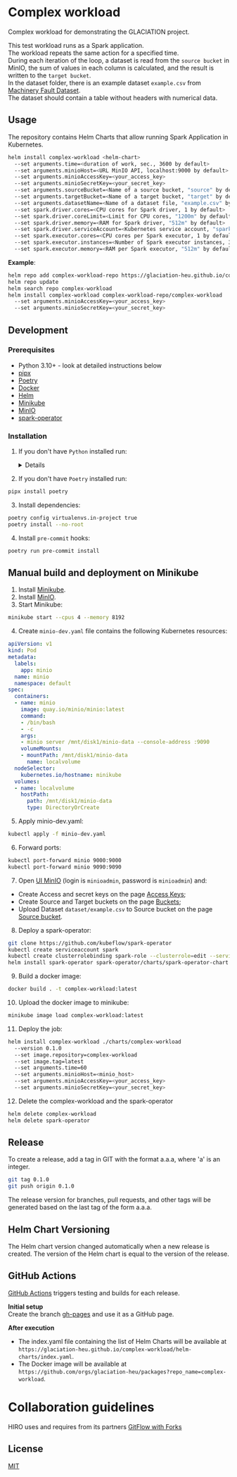 # Complex workload
Complex workload for demonstrating the GLACIATION project. 

This test workload runs as a Spark application.  
The workload repeats the same action for a specified time.  
During each iteration of the loop, a dataset is read from the `source bucket` in MinIO, the sum of values in each column is calculated, and the result is written to the `target bucket`.  
In the dataset folder, there is an example dataset `example.csv` from [Machinery Fault Dataset](https://www.kaggle.com/datasets/uysalserkan/fault-induction-motor-dataset).  
The dataset should contain a table without headers with numerical data.

## Usage
The repository contains Helm Charts that allow running Spark Application in Kubernetes.

```bash
helm install complex-workload <helm-chart>
  --set arguments.time=<duration of work, sec., 3600 by default>
  --set arguments.minioHost=<URL MinIO API, localhost:9000 by default>
  --set arguments.minioAccessKey=<your_access_key>
  --set arguments.minioSecretKey=<your_secret_key>
  --set arguments.sourceBucket=<Name of a source bucket, "source" by default>
  --set arguments.targetBucket=<Name of a target bucket, "target" by default>
  --set arguments.datasetName=<Name of a dataset file, "example.csv" by default>
  --set spark.driver.cores=<CPU cores for Spark driver, 1 by default>
  --set spark.driver.coreLimit=<Limit for CPU cores, "1200m" by default>
  --set spark.driver.memory=<RAM for Spark driver, "512m" by default>
  --set spark.driver.serviceAccount=<Kubernetes service account, "spark-operator" by default>
  --set spark.executor.cores=<CPU cores per Spark executor, 1 by default>
  --set spark.executor.instances=<Number of Spark executor instances, 3 by default>
  --set spark.executor.memory=<RAM per Spark executor, "512m" by default>
```

**Example**:

```bash
helm repo add complex-workload-repo https://glaciation-heu.github.io/complex-workload/helm-charts/
helm repo update
helm search repo complex-workload
helm install complex-workload complex-workload-repo/complex-workload
  --set arguments.minioAccessKey=<your_access_key>
  --set arguments.minioSecretKey=<your_secret_key>
```

## Development
### Prerequisites
  - Python 3.10+ - look at detailed instructions below
  - [pipx](https://pipx.pypa.io/stable/)
  - [Poetry](https://python-poetry.org/docs/)
  - [Docker](https://docs.docker.com/get-docker/)
  - [Helm](https://helm.sh/en/docs/)
  - [Minikube](https://minikube.sigs.k8s.io/docs/start/)
  - [MinIO](https://min.io/docs/minio/kubernetes/upstream/)
  - [spark-operator](https://github.com/kubeflow/spark-operator)

### Installation
1. If you don't have `Python` installed run:
    <details>
    <h4><summary>Install Python 3.12 if it is not available in your package manager</summary></h4>

    These instructions are for Ubuntu 22.04 and may not work for other versions.

    Also, these instructions are about using Poetry with Pyenv-managed (non-system) Python.
    
    ### Step 1: Update and Install Dependencies
    Before we install pyenv, we need to update our package lists for upgrades and new package installations. We also need to install dependencies for pyenv. 

    Open your terminal and type:  
    ```bash
    sudo apt-get update
    sudo apt-get install -y make build-essential libssl-dev zlib1g-dev libbz2-dev \
    libreadline-dev libsqlite3-dev wget curl llvm libncursesw5-dev xz-utils \
    tk-dev libxml2-dev libxmlsec1-dev libffi-dev liblzma-dev
    ```

    ### Step 2: Install Pyenv
    We will clone pyenv from the official GitHub repository and add it to our system path.
    ```bash
    git clone https://github.com/pyenv/pyenv.git ~/.pyenv
    echo 'export PYENV_ROOT="$HOME/.pyenv"' >> ~/.bashrc
    echo 'export PATH="$PYENV_ROOT/bin:$PATH"' >> ~/.bashrc
    echo 'eval "$(pyenv init -)"' >> ~/.bashrc
    exec "$SHELL"
    ```
    For additional information visit official [docs](https://github.com/pyenv/pyenv?tab=readme-ov-file#installation)

    ### Step 3: Install Python 3.12
    Now that pyenv is installed, we can install different Python versions. To install Python 3.12, use the following command:
    ```bash
    pyenv install 3.12
    ```

    ### Step 4: Connect Poetry to it
    Do this in the template dir. Pycharm will automatically connect to it later
    ```bash
    poetry env use ~/.pyenv/versions/3.12.1/bin/python
    ```
    (change the version number accordingly to what is installed)

    Finally, verify that Poetry indeed is connected to the proper version:
    ```bash
    poetry enf info
    ```
    </details>  

2. If you don't have `Poetry` installed run:
```bash
pipx install poetry
```

3. Install dependencies:
```bash
poetry config virtualenvs.in-project true
poetry install --no-root
```

4. Install `pre-commit` hooks:
```bash
poetry run pre-commit install
```

## Manual build and deployment on Minikube
1. Install [Minikube](https://minikube.sigs.k8s.io/docs/start/).
2. Install [MinIO](https://min.io/docs/minio/kubernetes/upstream/).
3. Start Minikube:
```bash
minikube start --cpus 4 --memory 8192
```
4. Create `minio-dev.yaml` file contains the following Kubernetes resources:
```yaml
apiVersion: v1
kind: Pod
metadata:
  labels:
    app: minio
  name: minio
  namespace: default
spec:
  containers:
  - name: minio
    image: quay.io/minio/minio:latest
    command:
    - /bin/bash
    - -c
    args: 
    - minio server /mnt/disk1/minio-data --console-address :9090
    volumeMounts:
    - mountPath: /mnt/disk1/minio-data
      name: localvolume
  nodeSelector:
    kubernetes.io/hostname: minikube
  volumes:
  - name: localvolume
    hostPath:
      path: /mnt/disk1/minio-data
      type: DirectoryOrCreate
```
5. Apply minio-dev.yaml:
```bash
kubectl apply -f minio-dev.yaml
```
6. Forward ports:
```bash
kubectl port-forward minio 9000:9000
kubectl port-forward minio 9090:9090
```
7. Open [UI MinIO](http://localhost:9090) (login is `minioadmin`, password is `minioadmin`) and:
- Create Access and secret keys on the page [Access Keys](http://localhost:9090/access-keys);
- Create Source and Target buckets on the page [Buckets](http://localhost:9090/buckets);
- Upload Dataset `dataset/example.csv` to Source bucket on the page [Source bucket](http://localhost:9090/browser/source).
8. Deploy a spark-operator:
```bash
git clone https://github.com/kubeflow/spark-operator
kubectl create serviceaccount spark
kubectl create clusterrolebinding spark-role --clusterrole=edit --serviceaccount=default:spark --namespace=default
helm install spark-operator spark-operator/charts/spark-operator-chart
```
9. Build a docker image:
```bash
docker build . -t complex-workload:latest
```
10. Upload the docker image to minikube:
```bash
minikube image load complex-workload:latest
```
11.  Deploy the job:
```bash
helm install complex-workload ./charts/complex-workload
  --version 0.1.0
  --set image.repository=complex-workload
  --set image.tag=latest
  --set arguments.time=60
  --set arguments.minioHost=<minio_host>
  --set arguments.minioAccessKey=<your_access_key>
  --set arguments.minioSecretKey=<your_secret_key>
```
12. Delete the complex-workload and the spark-operator
```bash
helm delete complex-workload
helm delete spark-operator
```

## Release
To create a release, add a tag in GIT with the format a.a.a, where 'a' is an integer.
```bash
git tag 0.1.0
git push origin 0.1.0
```
The release version for branches, pull requests, and other tags will be generated based on the last tag of the form a.a.a.

## Helm Chart Versioning
The Helm chart version changed automatically when a new release is created. The version of the Helm chart is equal to the version of the release.

## GitHub Actions
[GitHub Actions](https://docs.github.com/en/actions) triggers testing and builds for each release.  

**Initial setup**  
Create the branch [gh-pages](https://pages.github.com/) and use it as a GitHub page.  

**After execution**    
- The index.yaml file containing the list of Helm Charts will be available at `https://glaciation-heu.github.io/complex-workload/helm-charts/index.yaml`.
- The Docker image will be available at `https://github.com/orgs/glaciation-heu/packages?repo_name=complex-workload`.

# Collaboration guidelines
HIRO uses and requires from its partners [GitFlow with Forks](https://hirodevops.notion.site/GitFlow-with-Forks-3b737784e4fc40eaa007f04aed49bb2e?pvs=4)

## License
[MIT](https://choosealicense.com/licenses/mit/)

